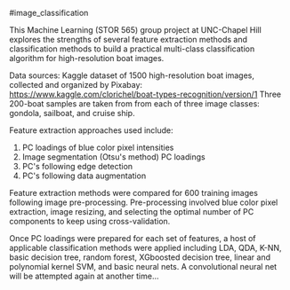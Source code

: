 #image_classification

This Machine Learning (STOR 565) group project at UNC-Chapel Hill explores the strengths of several feature extraction methods and classification methods to build a practical multi-class classification algorithm for high-resolution boat images. 

Data sources: Kaggle dataset of 1500 high-resolution boat images, collected and organized by Pixabay:
              https://www.kaggle.com/clorichel/boat-types-recognition/version/1
              Three 200-boat samples are taken from from each of three image classes: gondola, sailboat, and cruise ship.

Feature extraction approaches used include:
  1) PC loadings of blue color pixel intensities
  2) Image segmentation (Otsu's method) PC loadings
  3) PC's following edge detection 
  4) PC's following data augmentation 

Feature extraction methods were compared for 600 training images following image pre-processing. Pre-processing involved blue color pixel 
extraction, image resizing, and selecting the optimal number of PC components to keep using cross-validation. 

Once PC loadings were prepared for each set of features, a host of applicable classification methods were applied including LDA, QDA, K-NN,
basic decision tree, random forest, XGboosted decision tree, linear and polynomial kernel SVM, and basic neural nets. A convolutional neural net will be attempted again at another time... 
